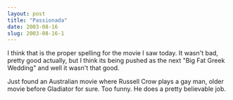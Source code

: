 ```yaml
---
layout: post
title: "Passionada"
date: 2003-08-16
slug: 2003-08-16-1
---
```


I think that is the proper spelling for the movie I saw today.  It wasn&apos;t bad, pretty good actually, but I think its being pushed as the next &quot;Big Fat Greek Wedding&quot; and well it wasn&apos;t that good.  

Just found an Australian movie where Russell Crow plays a gay man, older movie before Gladiator for sure.  Too funny.  He does a pretty believable job.


